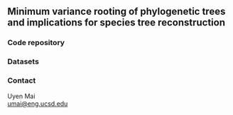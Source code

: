 ## Minimum variance rooting of phylogenetic trees and implications for species tree reconstruction

### Code repository

### Datasets

### Contact
Uyen Mai    
umai@eng.ucsd.edu
